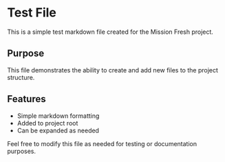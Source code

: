 
# Test File

This is a simple test markdown file created for the Mission Fresh project.

## Purpose

This file demonstrates the ability to create and add new files to the project structure.

## Features

- Simple markdown formatting
- Added to project root
- Can be expanded as needed

Feel free to modify this file as needed for testing or documentation purposes.
